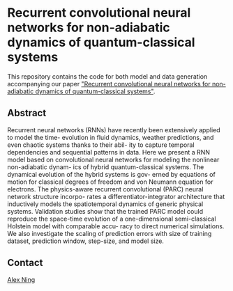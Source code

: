 # Recurrent convolutional neural networks for non-adiabatic dynamics of quantum-classical systems

This repository contains the code for both model and data generation accompanying our paper ["Recurrent convolutional neural networks for non-adiabatic dynamics of quantum-classical systems"](https://arxiv.org/abs/2412.06631#).

## Abstract

Recurrent neural networks (RNNs) have recently been extensively applied to model the time- evolution in fluid dynamics, weather predictions, and even chaotic systems thanks to their abil- ity to capture temporal dependencies and sequential patterns in data. Here we present a RNN model based on convolutional neural networks for modeling the nonlinear non-adiabatic dynam- ics of hybrid quantum-classical systems. The dynamical evolution of the hybrid systems is gov- erned by equations of motion for classical degrees of freedom and von Neumann equation for electrons. The physics-aware recurrent convolutional (PARC) neural network structure incorpo- rates a differentiator-integrator architecture that inductively models the spatiotemporal dynamics of generic physical systems. Validation studies show that the trained PARC model could reproduce the space-time evolution of a one-dimensional semi-classical Holstein model with comparable accu- racy to direct numerical simulations. We also investigate the scaling of prediction errors with size of training dataset, prediction window, step-size, and model size.

## Contact

[Alex Ning](mailto:rnx2bc@virginia.edu)
